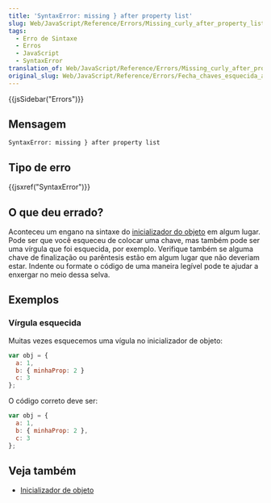 ```yaml
---
title: 'SyntaxError: missing } after property list'
slug: Web/JavaScript/Reference/Errors/Missing_curly_after_property_list
tags:
  - Erro de Sintaxe
  - Erros
  - JavaScript
  - SyntaxError
translation_of: Web/JavaScript/Reference/Errors/Missing_curly_after_property_list
original_slug: Web/JavaScript/Reference/Errors/Fecha_chaves_esquecida_apos_lista_propriedades
---
```

{{jsSidebar("Errors")}}

## Mensagem

```
SyntaxError: missing } after property list
```

## Tipo de erro

{{jsxref("SyntaxError")}}

## O que deu errado?

Aconteceu um engano na sintaxe do [inicializador do objeto](/pt-BR/docs/Web/JavaScript/Reference/Operators/Object_initializer) em algum lugar. Pode ser que você esqueceu de colocar uma chave, mas também pode ser uma vírgula que foi esquecida, por exemplo. Verifique também se alguma chave de finalização ou parêntesis estão em algum lugar que não deveriam estar. Indente ou formate o código de uma maneira legível pode te ajudar a enxergar no meio dessa selva.

## Exemplos

### Vírgula esquecida

Muitas vezes esquecemos uma vígula no inicializador de objeto:

```js example-bad
var obj = {
  a: 1,
  b: { minhaProp: 2 }
  c: 3
};
```

O código correto deve ser:

```js example-good
var obj = {
  a: 1,
  b: { minhaProp: 2 },
  c: 3
};
```

## Veja também

- [Inicializador de objeto](/pt-BR/docs/Web/JavaScript/Reference/Operators/Object_initializer)
